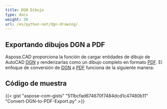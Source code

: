 ```yaml
---
title: DGN Dibujo
type: docs
weight: 30
url: /es/python-net/dgn-drawing/
---
```


## **Exportando dibujos DGN a PDF**

Aspose.CAD proporciona la función de cargar entidades de dibujo de AutoCAD [DGN](https://docs.fileformat.com/cad/dgn/) y renderizarlas como un dibujo completo en formato [PDF](https://docs.fileformat.com/pdf/). El enfoque de conversión de [DGN](https://docs.fileformat.com/cad/dgn/) a [PDF](https://docs.fileformat.com/pdf/) funciona de la siguiente manera:

## Código de muestra

{{< gist "aspose-com-gists" "511bcfad674670f7484dcd1c47480b11" "Convert-DGN-to-PDF-Export.py" >}}
